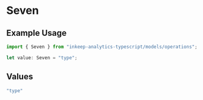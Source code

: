 # Seven

## Example Usage

```typescript
import { Seven } from "inkeep-analytics-typescript/models/operations";

let value: Seven = "type";
```

## Values

```typescript
"type"
```